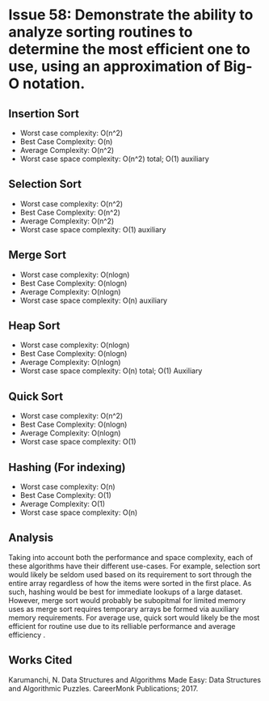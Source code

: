# Issue 58: Demonstrate the ability to analyze sorting routines to determine the most efficient one to use, using an approximation of Big-O notation.

## Insertion Sort
- Worst case complexity: O(n^2)
- Best Case Complexity: O(n)
- Average Complexity: O(n^2)
- Worst case space complexity: O(n^2) total; O(1) auxiliary 

## Selection Sort
- Worst case complexity: O(n^2)
- Best Case Complexity: O(n^2)
- Average Complexity: O(n^2)
- Worst case space complexity: O(1) auxiliary

## Merge Sort
- Worst case complexity: O(nlogn)
- Best Case Complexity: O(nlogn)
- Average Complexity: O(nlogn)
- Worst case space complexity: O(n) auxiliary 

## Heap Sort
- Worst case complexity: O(nlogn)
- Best Case Complexity: O(nlogn)
- Average Complexity: O(nlogn)
- Worst case space complexity: O(n) total; O(1) Auxiliary

## Quick Sort
- Worst case complexity: O(n^2) 
- Best Case Complexity: O(nlogn)
- Average Complexity: O(nlogn)
- Worst case space complexity: O(1) 

## Hashing (For indexing)
- Worst case complexity: O(n)
- Best Case Complexity: O(1)
- Average Complexity: O(1)
- Worst case space complexity: O(n)

## Analysis
Taking into account both the performance and space complexity, each of these algorithms have their different use-cases. For example, selection sort would likely be seldom used based on its requirement to sort through the entire array regardless of how the items were sorted in the first place. As such, hashing would be best for immediate lookups of a large dataset. However, merge sort would probably be subopitmal for limited memory uses as merge sort requires temporary arrays be formed via auxiliary memory requirements. For average use, quick sort would likely be the most efficient for routine use due to its relliable performance and average efficiency .  

## Works Cited
Karumanchi, N. Data Structures and Algorithms Made Easy: Data Structures and Algorithmic Puzzles. CareerMonk Publications; 2017.